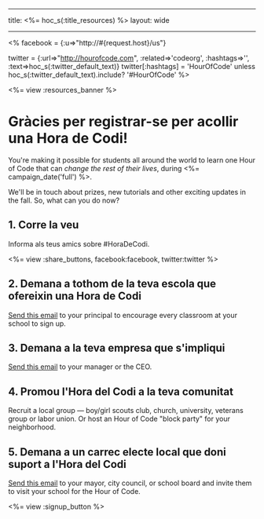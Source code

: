 * * *

title: <%= hoc_s(:title_resources) %> layout: wide

* * *

<% facebook = {:u=>"http://#{request.host}/us"}

twitter = {:url=>"http://hourofcode.com", :related=>'codeorg', :hashtags=>'', :text=>hoc_s(:twitter_default_text)} twitter[:hashtags] = 'HourOfCode' unless hoc_s(:twitter_default_text).include? '#HourOfCode' %>

<%= view :resources_banner %>

# Gràcies per registrar-se per acollir una Hora de Codi!

You're making it possible for students all around the world to learn one Hour of Code that can *change the rest of their lives*, during <%= campaign_date('full') %>.

We'll be in touch about prizes, new tutorials and other exciting updates in the fall. So, what can you do now?

## 1. Corre la veu

Informa als teus amics sobre #HoraDeCodi.

<%= view :share_buttons, facebook:facebook, twitter:twitter %>

## 2. Demana a tothom de la teva escola que ofereixin una Hora de Codi

[Send this email](<%= resolve_url('/resources#email') %>) to your principal to encourage every classroom at your school to sign up.

## 3. Demana a la teva empresa que s'impliqui

[Send this email](<%= resolve_url('/resources#email') %>) to your manager or the CEO.

## 4. Promou l'Hora del Codi a la teva comunitat

Recruit a local group — boy/girl scouts club, church, university, veterans group or labor union. Or host an Hour of Code "block party" for your neighborhood.

## 5. Demana a un carrec electe local que doni suport a l'Hora del Codi

[Send this email](<%= resolve_url('/resources#politicians') %>) to your mayor, city council, or school board and invite them to visit your school for the Hour of Code.

<%= view :signup_button %>